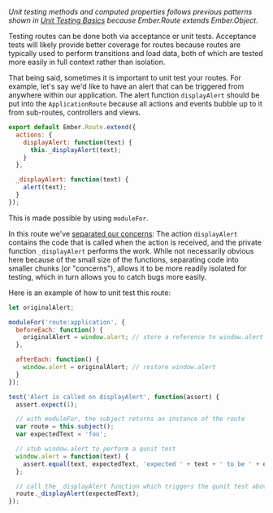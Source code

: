 _Unit testing methods and computed properties follows previous patterns shown 
in [Unit Testing Basics] because Ember.Route extends Ember.Object._

Testing routes can be done both via acceptance or unit tests. Acceptance tests 
will likely provide better coverage for routes because routes are typically used 
to perform transitions and load data, both of which are tested more easily in 
full context rather than isolation.

That being said, sometimes it is important to unit test your routes. For example, 
let's say we'd like to have an alert that can be triggered from anywhere within 
our application. The alert function `displayAlert` should be put into the 
`ApplicationRoute` because all actions and events bubble up to it from 
sub-routes, controllers and views.

```javascript {data-filename=app/routes/application.js}
export default Ember.Route.extend({
  actions: {
    displayAlert: function(text) {
      this._displayAlert(text);
    }
  },

  _displayAlert: function(text) {
    alert(text);
  }
});
```

This is made possible by using `moduleFor`.

In this route we've [separated our concerns](http://en.wikipedia.org/wiki/Separation_of_concerns):
The action `displayAlert` contains the code that is called when the action is 
received, and the private function `_displayAlert` performs the work. While not 
necessarily obvious here because of the small size of the functions, separating 
code into smaller chunks (or "concerns"), allows it to be more readily isolated 
for testing, which in turn allows you to catch bugs more easily.

Here is an example of how to unit test this route:

```javascript {data-filename=tests/unit/routes/application-test.js}
let originalAlert;

moduleFor('route:application', {
  beforeEach: function() {
    originalAlert = window.alert; // store a reference to window.alert
  },

  afterEach: function() {
    window.alert = originalAlert; // restore window.alert
  }
});

test('Alert is called on displayAlert', function(assert) {
  assert.expect(1);

  // with moduleFor, the subject returns an instance of the route
  var route = this.subject();
  var expectedText = 'foo';

  // stub window.alert to perform a qunit test
  window.alert = function(text) {
    assert.equal(text, expectedText, 'expected ' + text + ' to be ' + expectedText);
  };

  // call the _displayAlert function which triggers the qunit test above
  route._displayAlert(expectedText);
});
```

[Unit Testing Basics]: ../unit-testing-basics/
[separated our concerns]: http://en.wikipedia.org/wiki/Separation_of_concerns
